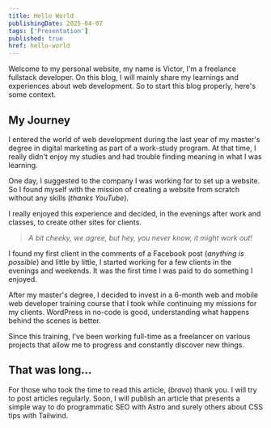 ```yaml
---
title: Hello World
publishingDate: 2025-04-07
tags: ['Presentation']
published: true
href: hello-world
---
```


Welcome to my personal website, my name is Victor, I'm a freelance fullstack developer. On this blog, I will mainly share my learnings and experiences about web development. So to start this blog properly, here's some context.

## My Journey

I entered the world of web development during the last year of my master's degree in digital marketing as part of a work-study program. At that time, I really didn't enjoy my studies and had trouble finding meaning in what I was learning.

One day, I suggested to the company I was working for to set up a website. So I found myself with the mission of creating a website from scratch without any skills (_thanks YouTube_).

I really enjoyed this experience and decided, in the evenings after work and classes, to create other sites for clients.

> _A bit cheeky, we agree, but hey, you never know, it might work out!_

I found my first client in the comments of a Facebook post (_anything is possible_) and little by little, I started working for a few clients in the evenings and weekends. It was the first time I was paid to do something I enjoyed.

After my master's degree, I decided to invest in a 6-month web and mobile web developer training course that I took while continuing my missions for my clients. WordPress in no-code is good, understanding what happens behind the scenes is better.

Since this training, I've been working full-time as a freelancer on various projects that allow me to progress and constantly discover new things.

## That was long...

For those who took the time to read this article, (_bravo_) thank you. I will try to post articles regularly. Soon, I will publish an article that presents a simple way to do programmatic SEO with Astro and surely others about CSS tips with Tailwind.
